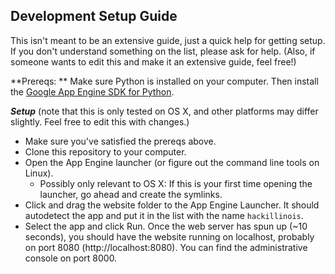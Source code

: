Development Setup Guide
----

This isn't meant to be an extensive guide, just a quick help for getting setup. If you don't understand something on the list, please ask for help. (Also, if someone wants to edit this and make it an extensive guide, feel free!)

**Prereqs: ** Make sure Python is installed on your computer. Then install the [Google App Engine SDK for Python](https://developers.google.com/appengine/downloads#Google_App_Engine_SDK_for_Python).

***Setup*** (note that this is only tested on OS X, and other platforms may differ slightly. Feel free to edit this with changes.)

* Make sure you've satisfied the prereqs above.
* Clone this repository to your computer.
* Open the App Engine launcher (or figure out the command line tools on Linux).
    * Possibly only relevant to OS X: If this is your first time opening the launcher, go ahead and create the symlinks.
* Click and drag the website folder to the App Engine Launcher. It should autodetect the app and put it in the list with the name ``hackillinois``.
* Select the app and click Run. Once the web server has spun up (~10 seconds), you should have the website running on localhost, probably on port 8080 (http://localhost:8080). You can find the administrative console on port 8000.